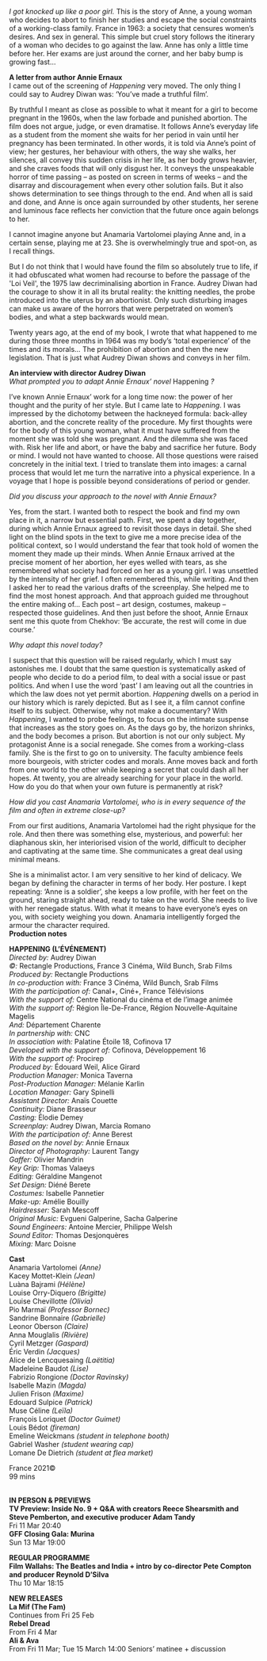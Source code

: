 
_I got knocked up like a poor girl._ This is the story of Anne, a young woman who decides to abort to finish her studies and escape the social constraints of a working-class family. France in 1963: a society that censures women’s desires. And sex in general. This simple but cruel story follows the itinerary of a woman who decides to go against the law. Anne has only a little time before her. Her exams are just around the corner, and her baby bump is growing fast…<br>

**A letter from author Annie Ernaux**<br>
I came out of the screening of _Happening_ very moved. The only thing I could say to Audrey Diwan was: ‘You’ve made a truthful film’.

By truthful I meant as close as possible to what it meant for a girl to become pregnant in the 1960s, when the law forbade and punished abortion. The film does not argue, judge, or even dramatise. It follows Anne’s everyday life as a student from the moment she waits for her period in vain until her pregnancy has been terminated. In other words, it is told via Anne’s point of view; her gestures, her behaviour with others, the way she walks, her silences, all convey this sudden crisis in her life, as her body grows heavier, and she craves foods that will only disgust her. It conveys the unspeakable horror of time passing – as posted on screen in terms of weeks – and the disarray and discouragement when every other solution fails. But it also shows determination to see things through to the end. And when all is said and done, and Anne is once again surrounded by other students, her serene and luminous face reflects her conviction that the future once again belongs to her.

I cannot imagine anyone but Anamaria Vartolomei playing Anne and, in a certain sense, playing me at 23. She is overwhelmingly true and spot-on, as I recall things.

But I do not think that I would have found the film so absolutely true to life, if it had obfuscated what women had recourse to before the passage of the 'Loi Veil', the 1975 law decriminalising abortion in France. Audrey Diwan had the courage to show it in all its brutal reality: the knitting needles, the probe introduced into the uterus by an abortionist. Only such disturbing images can make us aware of the horrors that were perpetrated on women’s bodies, and what a step backwards would mean.

Twenty years ago, at the end of my book, I wrote that what happened to me during those three months in 1964 was my body’s ‘total experience’ of the times and its morals… The prohibition of abortion and then the new legislation. That is just what Audrey Diwan shows and conveys in her film.<br>

**An interview with director Audrey Diwan**<br>
_What prompted you to adapt Annie Ernaux’ novel_ Happening _?_

I’ve known Annie Ernaux’ work for a long time now: the power of her thought and the purity of her style. But I came late to _Happening_. I was impressed by the dichotomy between the hackneyed formula: back-alley abortion, and the concrete reality of the procedure. My first thoughts were for the body of this young woman, what it must have suffered from the moment she was told she was pregnant. And the dilemma she was faced with. Risk her life and abort, or have the baby and sacrifice her future. Body or mind. I would not have wanted to choose. All those questions were raised concretely in the initial text. I tried to translate them into images: a carnal process that would let me turn the narrative into a physical experience. In a voyage that I hope is possible beyond considerations of period or gender.

_Did you discuss your approach to the novel with Annie Ernaux?_

Yes, from the start. I wanted both to respect the book and find my own place in it, a narrow but essential path. First, we spent a day together, during which Annie Ernaux agreed to revisit those days in detail. She shed light on the blind spots in the text to give me a more precise idea of the political context, so I would understand the fear that took hold of women the moment they made up their minds. When Annie Ernaux arrived at the precise moment of her abortion, her eyes welled with tears, as she remembered what society had forced on her as a young girl. I was unsettled by the intensity of her grief. I often remembered this, while writing. And then I asked her to read the various drafts of the screenplay. She helped me to find the most honest approach. And that approach guided me throughout the entire making of... Each post – art design, costumes, makeup – respected those guidelines. And then just before the shoot, Annie Ernaux sent me this quote from Chekhov: ‘Be accurate, the rest will come in due course.’

_Why adapt this novel today?_

I suspect that this question will be raised regularly, which I must say astonishes me. I doubt that the same question is systematically asked of people who decide to do a period film, to deal with a social issue or past politics. And when I use the word ‘past’ I am leaving out all the countries in which the law does not yet permit abortion. _Happening_ dwells on a period in our history which is rarely depicted. But as I see it, a film cannot confine itself to its subject. Otherwise, why not make a documentary? With _Happening_, I wanted to probe feelings, to focus on the intimate suspense that increases as the story goes on. As the days go by, the horizon shrinks, and the body becomes a prison. But abortion is not our only subject. My protagonist Anne is a social renegade. She comes from a working-class family. She is the first to go on to university. The faculty ambience feels more bourgeois, with stricter codes and morals. Anne moves back and forth from one world to the other while keeping a secret that could dash all her hopes. At twenty, you are already searching for your place in the world. How do you do that when your own future is permanently at risk?

_How did you cast Anamaria Vartolomei, who is in every sequence of the film and often in extreme close-up?_

From our first auditions, Anamaria Vartolomei had the right physique for the role. And then there was something else, mysterious, and powerful: her diaphanous skin, her interiorised vision of the world, difficult to decipher and captivating at the same time. She communicates a great deal using minimal means.

She is a minimalist actor. I am very sensitive to her kind of delicacy. We began by defining the character in terms of her body. Her posture. I kept repeating: ‘Anne is a soldier’, she keeps a low profile, with her feet on the ground, staring straight ahead, ready to take on the world. She needs to live with her renegade status. With what it means to have everyone’s eyes on you, with society weighing you down. Anamaria intelligently forged the armour the character required.<br>
**Production notes**<br>
  
**HAPPENING (L’ÉVÉNEMENT)**<br>
_Directed by:_ Audrey Diwan<br>
_©:_ Rectangle Productions, France 3 Cinéma, Wild Bunch, Srab Films<br>
_Produced by:_ Rectangle Productions<br>
_In co-production with:_ France 3 Cinéma, Wild Bunch, Srab Films<br>
_With the participation of:_ Canal+, Ciné+, France Télévisions<br>
_With the support of:_ Centre National du cinéma et de l’image animée<br>
_With the support of:_ Région Île-De-France, Région Nouvelle-Aquitaine Magelis<br>
_And:_ Département Charente<br>
_In partnership with:_ CNC<br>
_In association with:_ Palatine Étoile 18, Cofinova 17<br>
_Developed with the support of:_ Cofinova, Développement 16<br>
_With the support of:_ Procirep<br>
_Produced by:_ Édouard Weil, Alice Girard<br>
_Production Manager:_ Monica Taverna<br>
_Post-Production Manager:_ Mélanie Karlin<br>
_Location Manager:_ Gary Spinelli<br>
_Assistant Director:_ Anaïs Couette<br>
_Continuity:_ Diane Brasseur<br>
_Casting:_ Élodie Demey<br>
_Screenplay:_ Audrey Diwan, Marcia Romano<br>
_With the participation of:_ Anne Berest<br>
_Based on the novel by:_ Annie Ernaux<br>
_Director of Photography:_ Laurent Tangy<br>
_Gaffer:_ Olivier Mandrin<br>
_Key Grip:_ Thomas Valaeys<br>
_Editing:_ Géraldine Mangenot<br>
_Set Design:_ Diéné Berete<br>
_Costumes:_ Isabelle Pannetier<br>
_Make-up:_ Amélie Bouilly<br>
_Hairdresser:_ Sarah Mescoff<br>
_Original Music:_ Evgueni Galperine, Sacha Galperine<br>
_Sound Engineers:_ Antoine Mercier, Philippe Welsh<br>
_Sound Editor:_ Thomas Desjonquères<br>
_Mixing:_ Marc Doisne<br>

**Cast**<br>
Anamaria Vartolomei _(Anne)_<br>
Kacey Mottet-Klein _(Jean)_<br>
Luàna Bajrami _(Hélène)_<br>
Louise Orry-Diquero _(Brigitte)_<br>
Louise Chevillotte _(Olivia)_<br>
Pio Marmaï _(Professor Bornec)_<br>
Sandrine Bonnaire _(Gabrielle)_<br>
Leonor Oberson _(Claire)_<br>
Anna Mouglalis _(Rivière)_<br>
Cyril Metzger _(Gaspard)_<br>
Éric Verdin _(Jacques)_<br>
Alice de Lencquesaing _(Laëtitia)_<br>
Madeleine Baudot _(Lise)_<br>
Fabrizio Rongione _(Doctor Ravinsky)_<br>
Isabelle Mazin _(Magda)_<br>
Julien Frison _(Maxime)_<br>
Edouard Sulpice _(Patrick)_<br>
Muse Céline _(Leïla)_<br>
François Loriquet _(Doctor Guimet)_<br>
Louis Bédot _(fireman)_<br>
Emeline Weickmans _(student in telephone booth)_<br>
Gabriel Washer _(student wearing cap)_<br>
Lomane De Dietrich _(student at flea market)_<br>

France 2021©<br>
99 mins<br>
<br>

**IN PERSON & PREVIEWS**<br>
**TV Preview: Inside No. 9 + Q&A with creators Reece Shearsmith and Steve Pemberton, and executive producer Adam Tandy**<br>
Fri 11 Mar 20:40<br>
**GFF Closing Gala: Murina**<br>
Sun 13 Mar 19:00<br>

**REGULAR PROGRAMME**<br>
**Film Wallahs: The Beatles and India + intro by co-director Pete Compton and producer Reynold D’Silva**<br>
Thu 10 Mar 18:15<br>

**NEW RELEASES**<br>
**La Mif (The Fam)**<br>
Continues from Fri 25 Feb<br>
**Rebel Dread**<br>
From Fri 4 Mar<br>
**Ali & Ava**<br>
From Fri 11 Mar; Tue 15 March 14:00 Seniors’ matinee + discussion<br>
<!--stackedit_data:
eyJoaXN0b3J5IjpbMTQ4MTQxOTY1OF19
-->